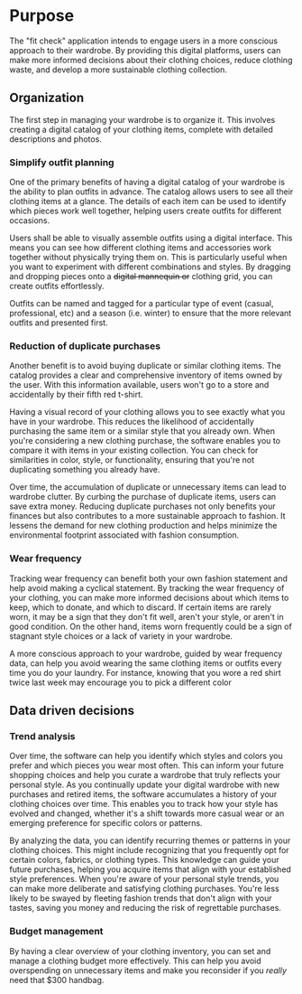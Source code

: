 # Purpose

The "fit check" application intends to engage users in a more conscious approach to their wardrobe. By providing this digital platforms, users can make more informed decisions about their clothing choices, reduce clothing waste, and develop a more sustainable clothing collection.

## Organization

The first step in managing your wardrobe is to organize it. This involves creating a digital catalog of your clothing items, complete with detailed descriptions and photos.

### Simplify outfit planning

One of the primary benefits of having a digital catalog of your wardrobe is the ability to plan outfits in advance. The catalog allows users to see all their clothing items at a glance. The details of each item can be used to identify which pieces work well together, helping users create outfits for different occasions.

Users shall be able to visually assemble outfits using a digital interface. This means you can see how different clothing items and accessories work together without physically trying them on. This is particularly useful when you want to experiment with different combinations and styles. By dragging and dropping pieces onto a ~~digital mannequin or~~ clothing grid, you can create outfits effortlessly.

Outfits can be named and tagged for a particular type of event (casual, professional, etc) and a season (i.e. winter) to ensure that the more relevant outfits and presented first. 

### Reduction of duplicate purchases

Another benefit is to avoid buying duplicate or similar clothing items. The catalog provides a clear and comprehensive inventory of items owned by the user. With this information available, users won't go to a store and accidentally by their fifth red t-shirt.

Having a visual record of your clothing allows you to see exactly what you have in your wardrobe. This reduces the likelihood of accidentally purchasing the same item or a similar style that you already own. When you're considering a new clothing purchase, the software enables you to compare it with items in your existing collection. You can check for similarities in color, style, or functionality, ensuring that you're not duplicating something you already have.

Over time, the accumulation of duplicate or unnecessary items can lead to wardrobe clutter. By curbing the purchase of duplicate items, users can save extra money. Reducing duplicate purchases not only benefits your finances but also contributes to a more sustainable approach to fashion. It lessens the demand for new clothing production and helps minimize the environmental footprint associated with fashion consumption.

### Wear frequency

Tracking wear frequency can benefit both your own fashion statement and help avoid making a cyclical statement. By tracking the wear frequency of your clothing, you can make more informed decisions about which items to keep, which to donate, and which to discard. If certain items are rarely worn, it may be a sign that they don't fit well, aren't your style, or aren't in good condition. On the other hand, items worn frequently could be a sign of stagnant style choices or a lack of variety in your wardrobe.

A more conscious approach to your wardrobe, guided by wear frequency data, can help you avoid wearing the same clothing items or outfits every time you do your laundry. For instance, knowing that you wore a red shirt twice last week may encourage you to pick a different color

## Data driven decisions

### Trend analysis

Over time, the software can help you identify which styles and colors you prefer and which pieces you wear most often. This can inform your future shopping choices and help you curate a wardrobe that truly reflects your personal style. As you continually update your digital wardrobe with new purchases and retired items, the software accumulates a history of your clothing choices over time. This enables you to track how your style has evolved and changed, whether it's a shift towards more casual wear or an emerging preference for specific colors or patterns.

By analyzing the data, you can identify recurring themes or patterns in your clothing choices. This might include recognizing that you frequently opt for certain colors, fabrics, or clothing types. This knowledge can guide your future purchases, helping you acquire items that align with your established style preferences. When you're aware of your personal style trends, you can make more deliberate and satisfying clothing purchases. You're less likely to be swayed by fleeting fashion trends that don't align with your tastes, saving you money and reducing the risk of regrettable purchases.

### Budget management

By having a clear overview of your clothing inventory, you can set and manage a clothing budget more effectively. This can help you avoid overspending on unnecessary items and make you reconsider if you *really* need that $300 handbag.

